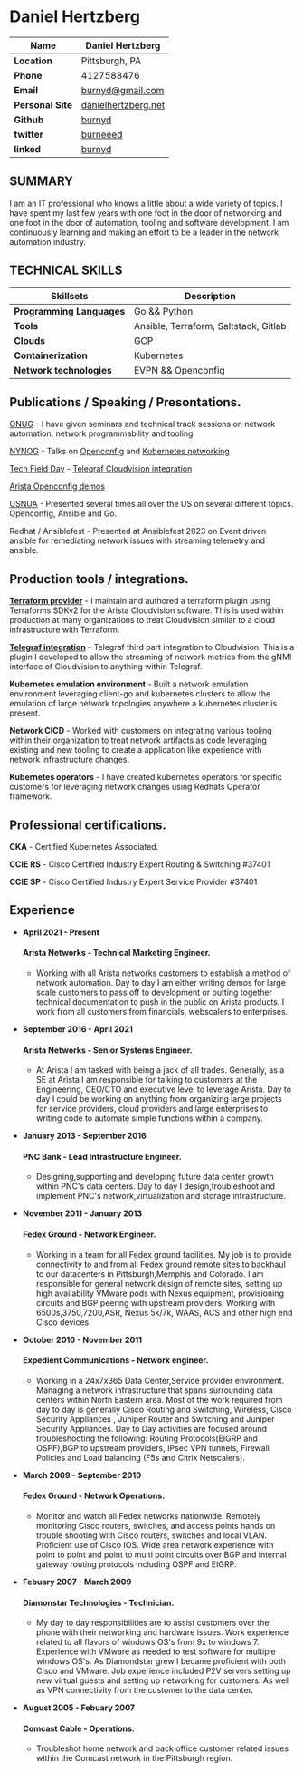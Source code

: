 # Daniel Hertzberg

| **Name**          | Daniel Hertzberg                                   |
| ------------------| ---------------------------------------------------|
| **Location**      | Pittsburgh, PA                                     |
| **Phone**         | 4127588476                                         |
| **Email**         | <burnyd@gmail.com>                                 |
| **Personal Site** | [danielhertzberg.net](https://danielhertzberg.net/)|
| **Github**        | [burnyd](https://github.com/burnyd)                |
| **twitter**       | [burneeed](twitter.com/burnyd)                                           |
| **linked**        | [burnyd](https://linkedin.com/burnyd)              |


## SUMMARY

I am an IT professional who knows a little about a wide variety of topics.  I have spent my last few years with one foot in the door of networking and one foot in the door of automation, tooling and software development.  I am continuously learning and making an effort to be a leader in the network automation industry.

## TECHNICAL SKILLS
| **Skillsets**          | Description                                  |
| ---------------------------| -------------------------------------------------|
| **Programming Languages**  | Go && Python                                     |
| **Tools**                  | Ansible, Terraform, Saltstack, Gitlab            |
| **Clouds**                 | GCP                                              |
| **Containerization**       | Kubernetes                                       |
| **Network technologies**   | EVPN && Openconfig                               |

## Publications / Speaking / Presontations.

[ONUG](https://onug.net/) - I have given seminars and technical track sessions on network automation, network programmability and tooling.

[NYNOG](https://www.nynog.org/events) - Talks on [Openconfig](https://www.youtube.com/watch?v=s6DY18y-bZ8) and [Kubernetes networking](https://www.nynog.org/events/2022/6/9/nynog-20)

[Tech Field Day](https://techfieldday.com/companies/arista-networks/) - [Telegraf Cloudvision integration](https://www.youtube.com/watch?v=erTGcvAm2zY&t=1s)

[Arista Openconfig demos](https://youtube.com/playlist?list=PL6kEnPnH7OA5b_S_GFmylH1KGBRe01v5Y&si=Fp7yZ_cyYHlN1DKZ)

[USNUA](https://www.usnua.com/) - Presented several times all over the US on several different topics.  Openconfig, Ansible and Go.

Redhat / Ansiblefest - Presented at Ansiblefest 2023 on Event driven ansible for remediating network issues with streaming telemetry and ansible.

## Production tools / integrations.

**[Terraform provider](https://github.com/aristanetworks/terraform-provider-cloudvision)** - I maintain and authored a terraform plugin using Terraforms SDKv2 for the Arista Cloudvision software.  This is used within production at many organizations to treat Cloudvision similar to a cloud infrastructure with Terraform.

**[Telegraf integration](https://github.com/aristanetworks/telegraf-cloudvision)** - Telegraf third part integration to Cloudvision.  This is a plugin I developed to allow the streaming of network metrics from the gNMI interface of Cloudvision to anything within Telegraf.

**Kubernetes emulation environment** - Built a network emulation environment leveraging client-go and kubernetes clusters to allow the emulation of large network topologies anywhere a kubernetes cluster is present.

**Network CICD** - Worked with customers on integrating various tooling within their organization to treat network artifacts as code leveraging existing and new tooling to create a application like experience with network infrastructure changes.

**Kubernetes operators** - I have created kubernetes operators for specific customers for leveraging network changes using Redhats Operator framework.


## Professional certifications.

**CKA** - Certified Kubernetes Associated.

**CCIE RS** - Cisco Certified Industry Expert Routing & Switching #37401

**CCIE SP** - Cisco Certified Industry Expert Service Provider #37401

## Experience

- **April 2021 - Present**
  #### Arista Networks - Technical Marketing Engineer.
  - Working with all Arista networks customers to establish a method of network automation.  Day to day I am either writing demos for large scale customers to pass off to development or putting together technical documentation to push in the public on Arista products.  I work from all customers from financials, webscalers to enterprises.

- **September 2016 - April 2021**
  #### Arista Networks - Senior Systems Engineer.
  - At Arista I am tasked with being a jack of all trades. Generally, as a SE at Arista I am responsible for talking to customers at the Engineering, CEO/CTO and executive level to leverage Arista. Day to day I could be working on anything from organizing large projects for service providers, cloud providers and large enterprises to writing code to automate simple functions within a company.

- **January 2013 - September 2016**
  ####  PNC Bank - Lead Infrastructure Engineer.
  - Designing,supporting and developing future data center growth within PNC's data centers. Day to day I design,troubleshoot and implement PNC's network,virtualization and storage infrastructure.

- **November 2011 - January 2013**
  ####  Fedex Ground - Network Engineer.
  - Working in a team for all Fedex ground facilities. My job is to provide connectivity to and from all Fedex ground remote sites to backhaul to our datacenters in Pittsburgh,Memphis and Colorado. I am responsible for general network design of remote sites, setting up high availability VMware pods with Nexus equipment, provisioning circuits and BGP peering with upstream providers. Working with 6500s,3750,7200,ASR, Nexus 5k/7k, WAAS, ACS and other high end Cisco devices.

- **October 2010 - November 2011**
  ####  Expedient Communications - Network engineer.
  - Working in a 24x7x365 Data Center,Service provider environment. Managing a network infrastructure that spans surrounding data centers within North Eastern area. Most of the work required from day to day is generally Cisco Routing and Switching, Wireless, Cisco Security Appliances , Juniper Router and Switching and Juniper Security Appliances. Day to Day activities are focused around troubleshooting the following: Routing Protocols(EIGRP and OSPF),BGP to upstream providers, IPsec VPN tunnels, Firewall Policies and Load balancing (F5s and Citrix Netscalers).

- **March 2009 - September 2010**
  ####  Fedex Ground - Network Operations.
  - Monitor and watch all Fedex networks nationwide. Remotely monitoring Cisco routers, switches, and access points hands on trouble shooting with Cisco routers, switches and local VLAN. Proficient use of Cisco IOS. Wide area network experience with point to point and point to multi point circuits over BGP and internal gateway routing protocols including OSPF and EIGRP.

- **Febuary 2007 - March 2009**
  ####  Diamonstar Technologies - Technician.
  - My day to day responsibilities are to assist customers over the phone with their networking and hardware issues. Work experience related to all flavors of windows OS's from 9x to windows 7. Experience with VMware as needed to test software for multiple windows OS's. As Diamondstar grew I became proficient with both Cisco and VMware. Job experience included P2V servers setting up new virtual guests and setting up networking for customers. As well as VPN connectivity from the customer to the data center.

- **August 2005 - Febuary 2007**
  ####  Comcast Cable - Operations.
  -  Troubleshot home network and back office customer related issues within the Comcast network in the Pittsburgh region.
